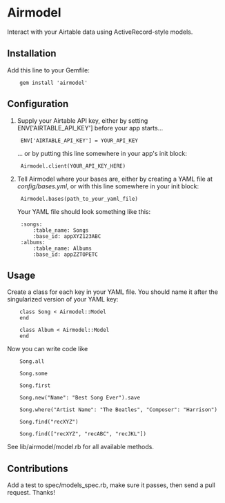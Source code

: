Airmodel
===========

Interact with your Airtable data using ActiveRecord-style models.

Installation
----------------

Add this line to your Gemfile:

		gem install 'airmodel'

Configuration
----------------
1. Supply your Airtable API key, either by setting ENV['AIRTABLE_API_KEY']
before your app starts...

		ENV['AIRTABLE_API_KEY'] = YOUR_API_KEY

	... or by putting this line somewhere in your app's init block:

		Airmodel.client(YOUR_API_KEY_HERE)

2. Tell Airmodel where your bases are, either by creating a YAML file at
*config/bases.yml*, or with this line somewhere in your init block:

		Airmodel.bases(path_to_your_yaml_file)

	Your YAML file should look something like this:

		:songs:
			:table_name: Songs
			:base_id: appXYZ123ABC
		:albums:
			:table_name: Albums
			:base_id: appZZTOPETC


Usage
----------------

Create a class for each key in your YAML file. You should name it after the 
singularized version of your YAML key:

		class Song < Airmodel::Model
		end

		class Album < Airmodel::Model
		end

Now you can write code like

		Song.all

		Song.some

		Song.first

		Song.new("Name": "Best Song Ever").save

		Song.where("Artist Name": "The Beatles", "Composer": "Harrison")

		Song.find("recXYZ")

		Song.find(["recXYZ", "recABC", "recJKL"])

See lib/airmodel/model.rb for all available methods.


Contributions
----------------

Add a test to spec/models_spec.rb, make sure it passes, then send a pull
request. Thanks!


